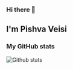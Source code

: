 ### Hi there 👋

## I'm Pishva Veisi

### My GitHub stats

![Github stats](https://github-readme-stats.vercel.app/api?username=herrveisi&show_icons=true)
